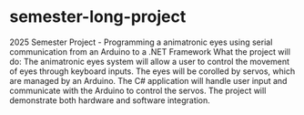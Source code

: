 # semester-long-project
2025 Semester Project - Programming a animatronic eyes using serial communication from an Arduino to a .NET Framework
What the project will do: The animatronic eyes system will allow a user to control the movement of eyes through keyboard inputs. The eyes will be corolled by servos, which are managed by an Arduino. The C# application will handle user input and communicate with the Arduino to control the servos. The project will demonstrate both hardware and software integration.
